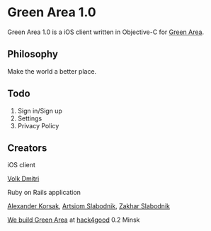 Green Area 1.0
==============

Green Area 1.0 is a iOS client written in Objective-C for [Green Area](greenarea.herokuapp.com).

Philosophy
------

Make the world a better place.

Todo
------
1. Sign in/Sign up
2. Settings
3. Privacy Policy

Creators
------

iOS client

[Volk Dmitri](https://github.com/Dmitrovsky)

Ruby on Rails application

[Alexander Korsak](https://github.com/oivoodoo), [Artsiom Slabodnik](https://github.com/pipiy), [Zakhar Slabodnik](https://github.com/zakhar-slabodnik)

[We build Green Area](https://geekli.st/oivoodoo/we-built-green-area-at-hack4good-02-minsk) at [hack4good](http://hack4good.io/) 0.2 Minsk
